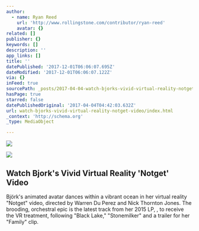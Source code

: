 ```yaml
---
author:
  - name: Ryan Reed
    url: 'http://www.rollingstone.com/contributor/ryan-reed'
    avatar: {}
related: []
publisher: {}
keywords: []
description: ''
app_links: []
title: ''
datePublished: '2017-12-01T06:06:07.695Z'
dateModified: '2017-12-01T06:06:07.122Z'
via: {}
inFeed: true
sourcePath: _posts/2017-04-04-watch-bjorks-vivid-virtual-reality-notget-video.md
hasPage: true
starred: false
datePublishedOriginal: '2017-04-04T04:42:03.632Z'
url: watch-bjorks-vivid-virtual-reality-notget-video/index.html
_context: 'http://schema.org'
_type: MediaObject

---
```

![](https://the-grid-user-content.s3-us-west-2.amazonaws.com/701d904c-13d1-4233-b270-38c4a8b81f36.jpg)

<article style=""><img src="https://imgflo.herokuapp.com/graph/2b2431f8e7ba7b0/dd6952377324c4a75c460c5a88edb5bb/noop.jpg?input=http%3A%2F%2Fimg.wennermedia.com%2Fsocial%2Frs-bjork-83c755b7-03e5-4c61-af03-84f29c3c83f2.jpg" /><h1>Watch Bjork's Vivid Virtual Reality 'Notget' Video</h1><p>Björk's animated avatar dances within a vibrant ocean in her virtual reality "Notget" video, directed by Warren Du Perez and Nick Thornton Jones. The brooding, orchestral epic is the latest track from her 2015 LP, , to receive the VR treatment, following "Black Lake," "Stonemilker" and a trailer for her "Family" clip.</p></article>